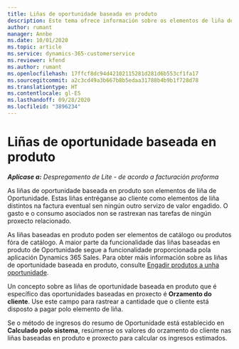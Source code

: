 ```yaml
---
title: Liñas de oportunidade baseada en produto
description: Este tema ofrece información sobre os elementos de liña de oportunidade baseada en produto en Project Operations.
author: rumant
manager: Annbe
ms.date: 10/01/2020
ms.topic: article
ms.service: dynamics-365-customerservice
ms.reviewer: kfend
ms.author: rumant
ms.openlocfilehash: 17ffcf8dc94d42102115281d281d6b553cf1fa17
ms.sourcegitcommit: a2c3cd49a3b667b8b5edaa31788b4b9b1f728d78
ms.translationtype: HT
ms.contentlocale: gl-ES
ms.lasthandoff: 09/28/2020
ms.locfileid: "3896234"
---
```

# <a name="product-based-opportunity-lines"></a>Liñas de oportunidade baseada en produto

_**Aplícase a:** Despregamento de Lite - de acordo a facturación proforma_

As liñas de oportunidade baseada en produto son elementos de liña de Oportunidade. Estas liñas entréganse ao cliente como elementos de liña distintos na factura eventual sen ningún outro servizo de valor engadido. O gasto e o consumo asociados non se rastrexan nas tarefas de ningún proxecto relacionado.

As liñas baseadas en produto poden ser elementos de catálogo ou produtos fóra de catálogo. A maior parte da funcionalidade das liñas baseadas en produto de Oportunidade segue a funcionalidade proporcionada pola aplicación Dynamics 365 Sales. Para obter máis información sobre as liñas de oportunidade baseada en produto, consulte [Engadir produtos a unha oportunidade](https://docs.microsoft.com/dynamics365/sales-enterprise/add-products-opportunity).

Un concepto sobre as liñas de oportunidade baseada en produto que é específico das oportunidades baseadas en proxecto é **Orzamento do cliente**. Use este campo para rastrear a cantidade que o cliente está disposto a pagar polo elemento de liña.

Se o método de ingresos do resumo de Oportunidade está establecido en **Calculado polo sistema**, resúmense os valores do orzamento do cliente nas liñas baseadas en produto e proxecto para calcular os ingresos estimados.
